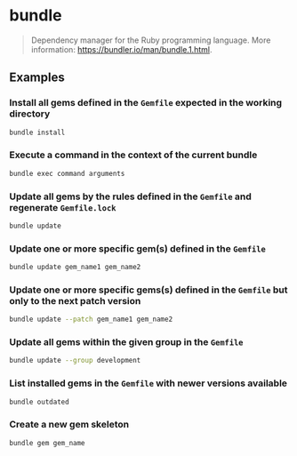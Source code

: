 # bundle

> Dependency manager for the Ruby programming language. More information: <https://bundler.io/man/bundle.1.html>.

## Examples

### Install all gems defined in the `Gemfile` expected in the working directory

```bash
bundle install
```

### Execute a command in the context of the current bundle

```bash
bundle exec command arguments
```

### Update all gems by the rules defined in the `Gemfile` and regenerate `Gemfile.lock`

```bash
bundle update
```

### Update one or more specific gem(s) defined in the `Gemfile`

```bash
bundle update gem_name1 gem_name2
```

### Update one or more specific gems(s) defined in the `Gemfile` but only to the next patch version

```bash
bundle update --patch gem_name1 gem_name2
```

### Update all gems within the given group in the `Gemfile`

```bash
bundle update --group development
```

### List installed gems in the `Gemfile` with newer versions available

```bash
bundle outdated
```

### Create a new gem skeleton

```bash
bundle gem gem_name
```
